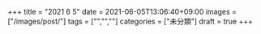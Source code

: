 +++
title = "2021 6 5"
date = 2021-06-05T13:06:40+09:00
images = ["/images/post/"]
tags = ["","",""]
categories = ["未分類"]
draft = true
+++
